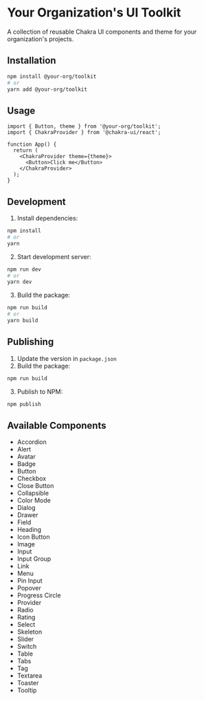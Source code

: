 <!-- TODO @tom2drum rewrite README -->
<!-- TODO @tom2drum add build check to CI workflow -->
<!-- TODO @tom2drum add publish workflow -->
<!-- TODO @tom2drum add eslint rules (?) to discourage use of IconSvg -->
<!-- TODO @tom2drum tree shake project files (e.g config) -->
<!-- TODO @tom2drum try to put all project deps to the toolkit folder -->
<!-- TODO @tom2drum clean up tsconfig and vite config -->

# Your Organization's UI Toolkit

A collection of reusable Chakra UI components and theme for your organization's projects.

## Installation

```bash
npm install @your-org/toolkit
# or
yarn add @your-org/toolkit
```

## Usage

```tsx
import { Button, theme } from '@your-org/toolkit';
import { ChakraProvider } from '@chakra-ui/react';

function App() {
  return (
    <ChakraProvider theme={theme}>
      <Button>Click me</Button>
    </ChakraProvider>
  );
}
```

## Development

1. Install dependencies:
```bash
npm install
# or
yarn
```

2. Start development server:
```bash
npm run dev
# or
yarn dev
```

3. Build the package:
```bash
npm run build
# or
yarn build
```

## Publishing

1. Update the version in `package.json`
2. Build the package:
```bash
npm run build
```
3. Publish to NPM:
```bash
npm publish
```

## Available Components

- Accordion
- Alert
- Avatar
- Badge
- Button
- Checkbox
- Close Button
- Collapsible
- Color Mode
- Dialog
- Drawer
- Field
- Heading
- Icon Button
- Image
- Input
- Input Group
- Link
- Menu
- Pin Input
- Popover
- Progress Circle
- Provider
- Radio
- Rating
- Select
- Skeleton
- Slider
- Switch
- Table
- Tabs
- Tag
- Textarea
- Toaster
- Tooltip 